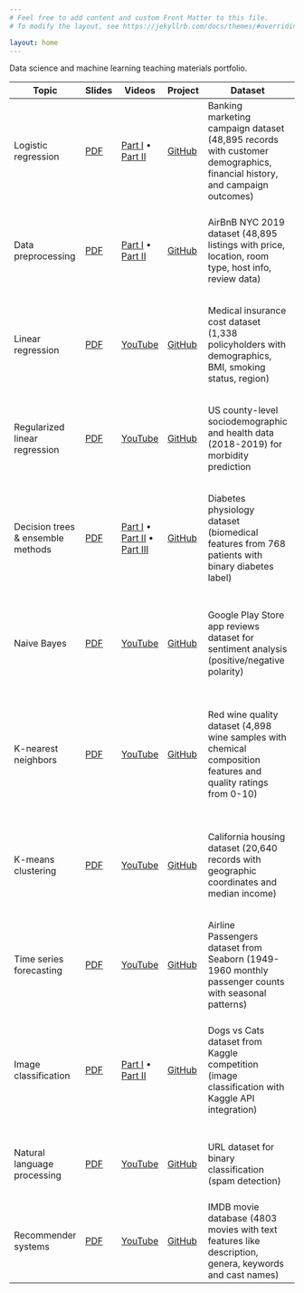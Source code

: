 ```yaml
---
# Feel free to add content and custom Front Matter to this file.
# To modify the layout, see https://jekyllrb.com/docs/themes/#overriding-theme-defaults

layout: home
---
```


Data science and machine learning teaching materials portfolio.

| Topic | Slides | Videos | Project | Dataset | Tools/Libraries | Learning Goals |
|-------|--------|--------|---------|---------|----------------|----------------|
| Logistic regression | [PDF](slides/15-intro_to_ML-logistic_regression.pdf) | [Part I](https://youtu.be/vdCOt6sx6OQ?si=8ZzY3eEhXjovjAKG) • [Part II](https://youtu.be/1E2v33ZJ5HY?si=6IcjKWLUFNCqmcws) | [GitHub](https://github.com/gperdrizet/logistic-regression) | Banking marketing campaign dataset (48,895 records with customer demographics, financial history, and campaign outcomes) | Python, pandas, scikit-learn, matplotlib, seaborn, numpy | Binary classification, hyperparameter optimization with GridSearchCV, confusion matrix analysis, threshold tuning |
| Data preprocessing | [PDF](slides/17-EDA.pdf) | [Part I](https://youtu.be/28oflJeJMqI?si=4fKv8NjJo_rFm8DG) • [Part II](https://youtu.be/cQxeS6ZXxzs?si=1RyCOK2orwGEu_kU) | [GitHub](https://github.com/gperdrizet/data-preprocessing) | AirBnB NYC 2019 dataset (48,895 listings with price, location, room type, host info, review data) | Python, pandas, numpy, matplotlib, seaborn, scikit-learn, scipy | Data cleaning, statistical analysis, feature relationships with Chi-squared and Kruskal-Wallis tests, missing value imputation, categorical encoding, Box-Cox transformation |
| Linear regression | [PDF](slides/19-linear_regression.pdf) | [YouTube](https://youtu.be/HvAni4pZ5-g?si=TEXJrDvbelkTJIYl) | [GitHub](https://github.com/gperdrizet/linear-regression) | Medical insurance cost dataset (1,338 policyholders with demographics, BMI, smoking status, region) | Python, pandas, numpy, scikit-learn, matplotlib, seaborn | Linear relationships, least squares estimation, feature engineering, polynomial features, model evaluation metrics, class imbalance with over-sampling |
| Regularized linear regression | [PDF](slides/19-linear_regression.pdf) | [YouTube](https://youtu.be/HvAni4pZ5-g?si=TEXJrDvbelkTJIYl) | [GitHub](https://github.com/gperdrizet/regularized-linear-regression) | US county-level sociodemographic and health data (2018-2019) for morbidity prediction | Python, pandas, numpy, scikit-learn, matplotlib, seaborn | Ridge and Lasso regression (L1/L2 regularization), overfitting prevention, hyperparameter tuning, polynomial feature engineering, bias-variance tradeoff |
| Decision trees & ensemble methods | [PDF](slides/21-decision_trees.pdf) | [Part I](https://youtu.be/YjkMOjdJiQI?si=q3CYZk7zM5MIcUhX) • [Part II](https://youtu.be/zILRAjkr7SU?si=hbBLTHpKgdGKZcvN) • [Part III](https://youtu.be/0onoMLVzKWE?si=pHhTKM5vl9nRTBZj) | [GitHub](https://github.com/gperdrizet/decisiontrees-ensemble-methods) | Diabetes physiology dataset (biomedical features from 768 patients with binary diabetes label) | Python, pandas, scikit-learn, matplotlib | Decision tree construction & pruning techniques, overfitting mitigation, ensemble methods feature importance, tree visualization, hyperparameter optimization |
| Naive Bayes | [PDF](slides/23-naive_Bayes.pdf) | [YouTube](https://youtu.be/hWGyUHFztiA?si=Nu-he-7r0kT3pmxh) | [GitHub](https://github.com/gperdrizet/naive-bayes) | Google Play Store app reviews dataset for sentiment analysis (positive/negative polarity) | Python, pandas, numpy, scikit-learn, NLTK, matplotlib, seaborn, scipy | Text preprocessing with lemmatization, multiple Naive Bayes variants comparison, dimensionality reduction with PCA and Feature Agglomeration, cross-validation, NLP techniques |
| K-nearest neighbors | [PDF](slides/13-KNN.pdf) | [YouTube](https://youtu.be/zQe6WRLFYkE?si=qXzd8Y8e2qTdoWKe) | [GitHub](https://github.com/gperdrizet/k-nearest-neighbors) | Red wine quality dataset (4,898 wine samples with chemical composition features and quality ratings from 0-10) | Python, pandas, numpy, scikit-learn, matplotlib | Distance metrics (Euclidean, Manhattan), k-value selection, nearest neighbor voting, model performance evaluation with classification/regression metrics, computational complexity considerations |
| K-means clustering | [PDF](slides/25-unsupervised_learning.pdf) | [YouTube](https://youtu.be/szy8kSvOxSI?si=BM_qFisqGCpZ5xgX) | [GitHub](https://github.com/gperdrizet/k-means) | California housing dataset (20,640 records with geographic coordinates and median income) | Python, pandas, scikit-learn, numpy, matplotlib, seaborn, plotly | Unsupervised learning, clustering algorithms for market segmentation, geographic data visualization, supervised classification for cluster prediction, 2D and 3D visualization |
| Time series forecasting | [PDF](slides/26-time_series_forecasting.pdf) | [YouTube](https://youtu.be/I2NOt6HUMp4?si=zyzKRrIrR3SQmJrM) | [GitHub](https://github.com/gperdrizet/time-series) | Airline Passengers dataset from Seaborn (1949-1960 monthly passenger counts with seasonal patterns) | Python, pandas, numpy, matplotlib, seaborn, scikit-learn, pmdarima, statsmodels, scipy | Time series analysis, stationarity testing, baseline models, ARIMA modeling with auto_arima, TimeSeriesSplit validation, trend and seasonality analysis |
| Image classification | [PDF](slides/27-deep_learning_partI.pdf) | [Part I](https://youtu.be/Ml5LepY-Uk4?si=XTAe7FhfW1o0zHJb) • [Part II](slides/28-deep_learning_partII.pdf) | [GitHub](https://github.com/gperdrizet/image-classification) | Dogs vs Cats dataset from Kaggle competition (image classification with Kaggle API integration) | Python, TensorFlow/Keras, numpy, matplotlib, kaggle API, Inception-V3 | Convolutional Neural Networks, deep learning, image preprocessing, model training with GPU, hyperparameter optimization, fine-tuning Kaggle API usage, binary image classification |
| Natural language processing | [PDF](slides/29-NLP.pdf) | [YouTube](https://youtu.be/2RuIlOmkrdw?si=itan0rL3xfd5ugpe) | [GitHub](https://github.com/gperdrizet/natural-language-processing) | URL dataset for binary classification (spam detection) | Python, pandas, numpy, scikit-learn, matplotlib, seaborn, NLTK | Text preprocessing, tokenization, TF-IDF vectorization, NLP pipeline development, support vector machines/classifiers |
| Recommender systems | [PDF](slides/30-recommender_systems.pdf) | [YouTube](https://youtu.be/6FWhLhSZPww?si=5_m0vN5a3-5i3eQK) | [GitHub](https://github.com/gperdrizet/recommender-systems) | IMDB movie database (4803 movies with text features like description, genera, keywords and cast names) | Python, pandas, scikit-learn, NLTK, matplotlib | Text preprocessing, tokenization, TF-IDF vectorization, NLP pipeline development, k-nearest-neighbors |